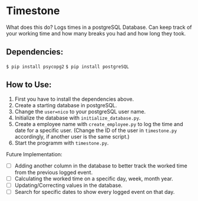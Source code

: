 # Timestone

What does this do?
Logs times in a postgreSQL Database. Can keep track of your working time and how many breaks you had and how long they took.

## Dependencies: 
`$ pip install psycopg2`
`$ pip install postgreSQL`

## How to Use:
1. First you have to install the dependencies above.
2. Create a starting database in postgreSQL.
3. Change the `user=nico` to your postgreSQL user name.
4. Initialize the database with `initialize_database.py`.
5. Create a employee name with `create_employee.py` to log the time and date for a specific user. (Change the ID of the user in `timestone.py` accordingly, if another user is the same script.)
6. Start the programm with `timestone.py`. 


Future Implementation:
- [ ] Adding another column in the database to better track the worked time from the previous logged event.
- [ ] Calculating the worked time on a specific day, week, month year. 
- [ ] Updating/Correcting values in the database.
- [ ] Search for specific dates to show every logged event on that day.